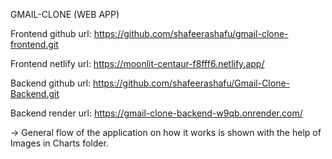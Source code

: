 GMAIL-CLONE (WEB APP)

Frontend github url: https://github.com/shafeerashafu/gmail-clone-frontend.git

Frontend netlify url: https://moonlit-centaur-f8fff6.netlify.app/

Backend github url: https://github.com/shafeerashafu/Gmail-Clone-Backend.git

Backend render url: https://gmail-clone-backend-w9qb.onrender.com/

-> General flow of the application on how it works is shown with the help of Images in Charts folder.

